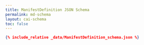 ```yaml
---
title: ManifestDefinition JSON Schema
permalink: md-schema
layout: cai-schema
toc: false
---
```


```json
{% include_relative _data/ManifestDefinition_schema.json %}
```
